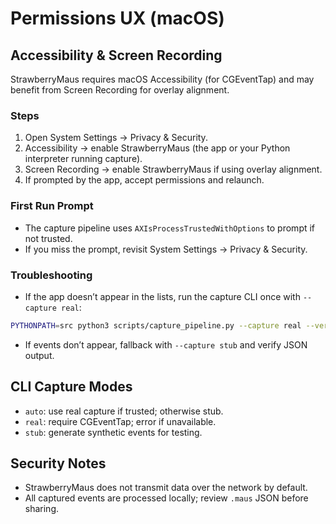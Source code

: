# Permissions UX (macOS)

## Accessibility & Screen Recording

StrawberryMaus requires macOS Accessibility (for CGEventTap) and may benefit from
Screen Recording for overlay alignment.

### Steps

1. Open System Settings → Privacy & Security.
2. Accessibility → enable StrawberryMaus (the app or your Python interpreter running capture).
3. Screen Recording → enable StrawberryMaus if using overlay alignment.
4. If prompted by the app, accept permissions and relaunch.

### First Run Prompt

- The capture pipeline uses `AXIsProcessTrustedWithOptions` to prompt if not trusted.
- If you miss the prompt, revisit System Settings → Privacy & Security.

### Troubleshooting

- If the app doesn’t appear in the lists, run the capture CLI once with `--capture real`:

```bash
PYTHONPATH=src python3 scripts/capture_pipeline.py --capture real --verbose
```

- If events don’t appear, fallback with `--capture stub` and verify JSON output.

## CLI Capture Modes

- `auto`: use real capture if trusted; otherwise stub.
- `real`: require CGEventTap; error if unavailable.
- `stub`: generate synthetic events for testing.

## Security Notes

- StrawberryMaus does not transmit data over the network by default.
- All captured events are processed locally; review `.maus` JSON before sharing.
